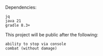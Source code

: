 Dependencies:

	jq
	java 21
	gradle 8.3+

This project will be public after the following:

	ability to stop via console
	combat (without damage)
